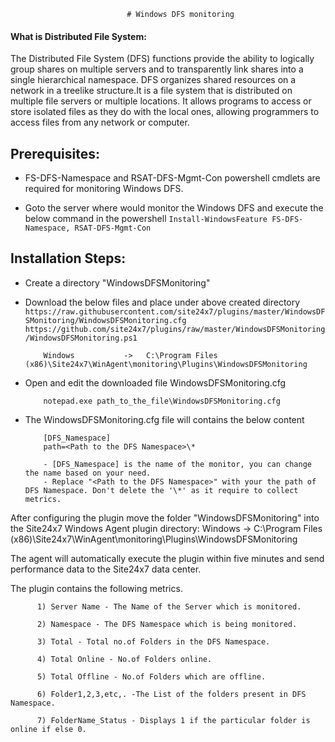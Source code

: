                               # Windows DFS monitoring

#### What is Distributed File System:

The Distributed File System (DFS) functions provide the ability to logically group shares on multiple servers and to transparently link shares into a single hierarchical namespace. DFS organizes shared resources on a network in a treelike structure.It is a file system that is distributed on multiple file servers or multiple locations. It allows programs to access or store isolated files as they do with the local ones, allowing programmers to access files from any network or computer. 

## Prerequisites: 
   
- FS-DFS-Namespace and RSAT-DFS-Mgmt-Con powershell cmdlets are required for monitoring Windows DFS. 

- Goto the server where would monitor the Windows DFS and execute the below command in the powershell
          ```
          Install-WindowsFeature FS-DFS-Namespace, RSAT-DFS-Mgmt-Con
          ```

## Installation Steps:

- Create a directory "WindowsDFSMonitoring"

- Download the below files and place under above created directory
          ```
           https://raw.githubusercontent.com/site24x7/plugins/master/WindowsDFSMonitoring/WindowsDFSMonitoring.cfg
           https://github.com/site24x7/plugins/raw/master/WindowsDFSMonitoring/WindowsDFSMonitoring.ps1
          ```
          
          Windows           ->   C:\Program Files (x86)\Site24x7\WinAgent\monitoring\Plugins\WindowsDFSMonitoring

- Open and edit the downloaded file WindowsDFSMonitoring.cfg

          notepad.exe path_to_the_file\WindowsDFSMonitoring.cfg

- The WindowsDFSMonitoring.cfg file will contains the below content

          [DFS_Namespace]
          path=<Path to the DFS Namespace>\*

          - [DFS_Namespace] is the name of the monitor, you can change the name based on your need.
          - Replace "<Path to the DFS Namespace>" with your the path of DFS Namespace. Don't delete the '\*' as it require to collect metrics. 

After configuring the plugin move the folder "WindowsDFSMonitoring" into the Site24x7 Windows Agent plugin directory:
    Windows          ->   C:\Program Files (x86)\Site24x7\WinAgent\monitoring\Plugins\WindowsDFSMonitoring

The agent will automatically execute the plugin within five minutes and send performance data to the Site24x7 data center.

The plugin contains the following metrics.


          1) Server Name - The Name of the Server which is monitored.

          2) Namespace - The DFS Namespace which is being monitored.

          3) Total - Total no.of Folders in the DFS Namespace.

          4) Total Online - No.of Folders online.

          5) Total Offline - No.of Folders which are offline.

          6) Folder1,2,3,etc,. -The List of the folders present in DFS Namespace.

          7) FolderName_Status - Displays 1 if the particular folder is online if else 0.
